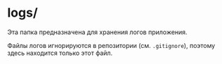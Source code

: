 # logs/

Эта папка предназначена для хранения логов приложения.

Файлы логов игнорируются в репозитории (см. `.gitignore`), поэтому здесь находится только этот файл.